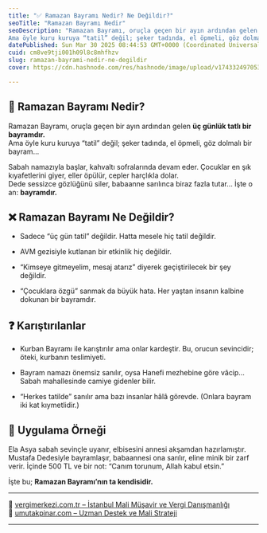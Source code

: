 ```yaml
---
title: "✅ Ramazan Bayramı Nedir? Ne Değildir?"
seoTitle: "Ramazan Bayramı Nedir"
seoDescription: "Ramazan Bayramı, oruçla geçen bir ayın ardından gelen üç günlük tatlı bir bayramdır.
Ama öyle kuru kuruya “tatil” değil; şeker tadında, el öpmeli, göz dolma"
datePublished: Sun Mar 30 2025 08:44:53 GMT+0000 (Coordinated Universal Time)
cuid: cm8ve9tji001h09l8c8mhfhzv
slug: ramazan-bayrami-nedir-ne-degildir
cover: https://cdn.hashnode.com/res/hashnode/image/upload/v1743324970535/46880a4d-3234-412d-be07-799b59b33810.webp

---
```


## 🔹 Ramazan Bayramı Nedir?

Ramazan Bayramı, oruçla geçen bir ayın ardından gelen **üç günlük tatlı bir bayramdır.**  
Ama öyle kuru kuruya “tatil” değil; şeker tadında, el öpmeli, göz dolmalı bir bayram…

Sabah namazıyla başlar, kahvaltı sofralarında devam eder. Çocuklar en şık kıyafetlerini giyer, eller öpülür, cepler harçlıkla dolar.  
Dede sessizce gözlüğünü siler, babaanne sarılınca biraz fazla tutar… İşte o an: **bayramdır.**

## ❌ Ramazan Bayramı Ne Değildir?

* Sadece “üç gün tatil” değildir. Hatta mesele hiç tatil değildir.
    
* AVM gezisiyle kutlanan bir etkinlik hiç değildir.
    
* “Kimseye gitmeyelim, mesaj atarız” diyerek geçiştirilecek bir şey değildir.
    
* “Çocuklara özgü” sanmak da büyük hata. Her yaştan insanın kalbine dokunan bir bayramdır.
    

## ❓ Karıştırılanlar

* Kurban Bayramı ile karıştırılır ama onlar kardeştir. Bu, orucun sevincidir; öteki, kurbanın teslimiyeti.
    
* Bayram namazı önemsiz sanılır, oysa Hanefi mezhebine göre vâcip… Sabah mahallesinde camiye gidenler bilir.
    
* “Herkes tatilde” sanılır ama bazı insanlar hâlâ görevde. (Onlara bayram iki kat kıymetlidir.)
    

## 🧠 Uygulama Örneği

Ela Asya sabah sevinçle uyanır, elbisesini annesi akşamdan hazırlamıştır.  
Mustafa Dedesiyle bayramlaşır, babaannesi ona sarılır, eline minik bir zarf verir. İçinde 500 TL ve bir not: “Canım torunum, Allah kabul etsin.”

İşte bu; **Ramazan Bayramı’nın ta kendisidir.**

---

📎 [vergimerkezi.com.tr – İstanbul Mali Müşavir ve Vergi Danışmanlığı](https://vergimerkezi.com.tr)  
📎 [umutakpinar.com – Uzman Destek ve Mali Strateji](https://umutakpinar.com)

---